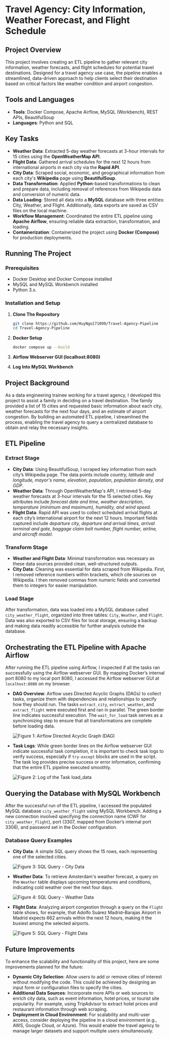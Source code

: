 # Travel Agency: City Information, Weather Forecast, and Flight Schedule

## Project Overview

This project involves creating an ETL pipeline to gather relevant city information, weather forecasts, and flight schedules for potential travel destinations. Designed for a travel agency use case, the pipeline enables a streamlined, data-driven approach to help clients select their destination based on critical factors like weather condition and airport congestion.

## Tools and Languages

- **Tools**: Docker Compose, Apache Airflow, MySQL (Workbench), REST APIs, BeautifulSoup
- **Languages**: Python and SQL

## Key Tasks

- **Weather Data**: Extracted 5-day weather forecasts at 3-hour intervals for 15 cities using the **OpenWeatherMap API**.
- **Flight Data**: Gathered arrival schedules for the next 12 hours from international airports in each city via the **Rapid API**.
- **City Data**: Scraped social, economic, and geographical information from each city's **Wikipedia** page using **BeautifulSoup**.
- **Data Transformation**: Applied **Python**-based transformations to clean and prepare data, including removal of references from Wikipedia data and conversion of numeric data.
- **Data Loading**: Stored all data into a **MySQL** database with three entities: City, Weather, and Flight. Additionally, data exports are saved as CSV files on the local machine.
- **Workflow Management**: Coordinated the entire ETL pipeline using **Apache Airflow**, ensuring reliable data extraction, transformation, and loading.
- **Containerization**: Containerized the project using **Docker (Compose)** for production deployments.

## Running The Project

### Prerequisites

- Docker Desktop and Docker Compose installed
- MySQL and MySQL Workbench installed
- Python 3.x. 

### Installation and Setup

1. **Clone The Repository**

   ```sh
   git clone https://github.com/HuyNgo171099/Travel-Agency-Pipeline
   cd Travel-Agency-Pipeline 

2. **Docker Setup**

   ```sh
   docker compose up --build

3. **Airflow Webserver GUI (localhost:8080)**

4. **Log Into MySQL Workbench**

## Project Background

As a data engineering trainee working for a travel agency, I developed this project to assist a family in deciding on a travel destination. The family provided a list of 15 cities and requested basic information about each city, weather forecasts for the next four days, and an estimate of airport congestion. By building an automated ETL pipeline, I streamlined the process, enabling the travel agency to query a centralized database to obtain and relay the necessary insights.

## ETL Pipeline

### Extract Stage

- **City Data**: Using BeautifulSoup, I scraped key information from each city’s Wikipedia page. The data points include *country, latitude and longitude, mayor's name, elevation, population, population density, and GDP*.
- **Weather Data**: Through OpenWeatherMap's API, I retrieved 5-day weather forecasts at 3-hour intervals for the 15 selected cities. Key attributes include *forecast date and time, weather description, temperature (minimum and maximum), humidity, and wind speed*.
- **Flight Data**: Rapid API was used to collect scheduled arrival flights at each city’s international airport for the next 12 hours. Important fields captured include *departure city, departure and arrival times, arrival terminal and gate, baggage claim belt number, flight number, airline, and aircraft model*.

### Transform Stage

- **Weather and Flight Data**: Minimal transformation was necessary as these data sources provided clean, well-structured outputs.
- **City Data**: Cleaning was essential for data scraped from Wikipedia. First, I removed reference numbers within brackets, which cite sources on Wikipedia. I then removed commas from numeric fields and converted them to integers for easier manipulation.

### Load Stage

After transformation, data was loaded into a MySQL database called `city_weather_flight`, organized into three tables: `City`, `Weather`, and `Flight`. Data was also exported to CSV files for local storage, ensuring a backup and making data readily accessible for further analysis outside the database.

## Orchestrating the ETL Pipeline with Apache Airflow

After running the ETL pipeline using Airflow, I inspected if all the tasks ran successfully using the Airflow webserver GUI. By mapping Docker’s internal port 8080 to my local port 8080, I accessed the Airflow webserver GUI at `localhost:8080` on my browser.

- **DAG Overview**: Airflow uses Directed Acyclic Graphs (DAGs) to collect tasks, organize them with dependencies and relationships to specify how they should run. The tasks `extract_city`, `extract_weather`, and `extract_flight` were executed first and ran in parallel. The green border line indicates successful execution. The `wait_for_load` task serves as a synchronizing step to ensure that all transformations are complete before loading data.

    ![Figure 1: Airflow Directed Acyclic Graph (DAG)](images/airflow_dag.png)

- **Task Logs**: While green border lines on the Airflow webserver GUI indicate successful task completion, it is important to check task logs to verify success, especially if `try-except` blocks are used in the script. The task log provides precise success or error information, confirming that the entire ETL pipeline executed smoothly.

    ![Figure 2: Log of the Task load_data](images/log.png)

## Querying the Database with MySQL Workbench

After the successful run of the ETL pipeline, I accessed the populated MySQL database `city_weather_flight` using MySQL Workbench. Adding a new connection involved specifying the connection name (CWF for `city_weather_flight`), port (3307, mapped from Docker’s internal port 3306), and password set in the Docker configuration.

### Database Query Examples

- **City Data**: A simple SQL query shows the 15 rows, each representing one of the selected cities.

    ![Figure 3: SQL Query - City Data](images/query_city.png)

- **Weather Data**: To retrieve Amsterdam's weather forecast, a query on the `Weather` table displays upcoming temperatures and conditions, indicating cold weather over the next four days.

    ![Figure 4: SQL Query - Weather Data](images/query_weather.png)

- **Flight Data**: Analyzing airport congestion through a query on the `Flight` table shows, for example, that Adolfo Suárez Madrid–Barajas Airport in Madrid expects 662 arrivals within the next 12 hours, making it the busiest among the selected airports.

    ![Figure 5: SQL Query - Flight Data](images/query_flight.png)

## Future Improvements

To enhance the scalability and functionality of this project, here are some improvements planned for the future:

- **Dynamic City Selection**: Allow users to add or remove cities of interest without modifying the code. This could be achieved by designing an input form or configuration files to specify the cities.
- **Additional Data Sources**: Incorporate more APIs or web sources to enrich city data, such as event information, hotel prices, or tourist site popularity. For example, using TripAdvisor to extract hotel prices and restaurant information through web scraping.
- **Deployment in Cloud Environment**: For scalability and multi-user access, consider deploying the pipeline in a cloud environment (e.g., AWS, Google Cloud, or Azure). This would enable the travel agency to manage larger datasets and support multiple users simultaneously.
